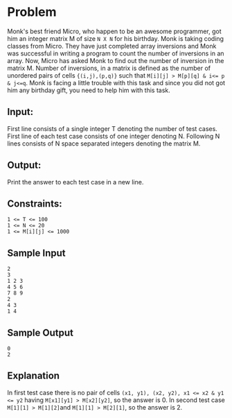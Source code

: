 # Problem

Monk's best friend Micro, who happen to be an awesome programmer, got him an integer matrix M of size `N X N` for his birthday. Monk is taking coding classes from Micro. They have just completed array inversions and Monk was successful in writing a program to count the number of inversions in an array. Now, Micro has asked Monk to find out the number of inversion in the matrix M. Number of inversions, in a matrix is defined as the number of unordered pairs of cells `{(i,j),(p,q)}` such that `M[i][j] > M[p][q] & i<= p & j<=q`.
Monk is facing a little trouble with this task and since you did not got him any birthday gift, you need to help him with this task.

## Input:

First line consists of a single integer T denoting the number of test cases.
First line of each test case consists of one integer denoting N. Following N lines consists of N space separated integers denoting the matrix M.

## Output:

Print the answer to each test case in a new line.

## Constraints:

```
1 <= T <= 100
1 <= N <= 20
1 <= M[i][j] <= 1000
```

## Sample Input

```
2
3
1 2 3
4 5 6
7 8 9
2
4 3
1 4
```

## Sample Output

```
0
2
```

## Explanation

In first test case there is no pair of cells `(x1, y1), (x2, y2), x1 <= x2 & y1 <= y2` having `M[x1][y1] > M[x2][y2]`, so the answer is 0.
In second test case `M[1][1] > M[1][2]`and `M[1][1] > M[2][1]`, so the answer is 2.
